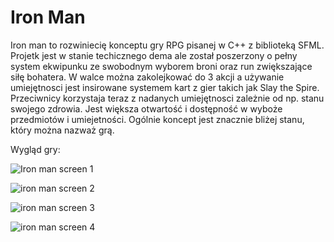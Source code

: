 # Iron Man

Iron man to rozwiniecię konceptu gry RPG pisanej w C++ z biblioteką SFML.
Projetk jest w stanie techicznego dema ale został poszerzony o pełny system ekwipunku ze swobodnym wyborem broni oraz run zwiększające siłę bohatera.
W walce można zakolejkować do 3 akcji a używanie umiejętnosci jest insirowane systemem kart z gier takich jak Slay the Spire.
Przeciwnicy korzystaja teraz z nadanych umiejętnosci zależnie od np. stanu swojego zdrowia.
Jest większa otwartość i dostępność w wyboże przedmiotów i umiejetności.
Ogólnie koncept jest znacznie bliżej stanu, który można nazważ grą.

Wygląd gry:

![Iron man screen 1](https://github.com/MarcinLangsam/Iron-Man/assets/127155913/125d742c-1dc3-4f4d-b450-1ebccca86746)

![iron man screen 2](https://github.com/MarcinLangsam/Iron-Man/assets/127155913/f46caa19-9493-45e1-a3aa-f924368be875)

![iron man screen 3](https://github.com/MarcinLangsam/Iron-Man/assets/127155913/a093d9c1-a937-44dd-b7f8-76d497dfb4ce)

![iron man screen 4](https://github.com/MarcinLangsam/Iron-Man/assets/127155913/c058e04a-6c55-4d36-b918-779ff75be543)

